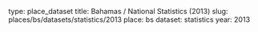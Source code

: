 type: place_dataset
title: Bahamas / National Statistics (2013)
slug: places/bs/datasets/statistics/2013
place: bs
dataset: statistics
year: 2013
